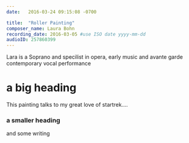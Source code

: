 ```yaml
---
date:   2016-03-24 09:15:08 -0700

title:  "Roller Painting"
composer_name: Laura Bohn
recording_date: 2016-03-05 #use ISO date yyyy-mm-dd
audioID: 257860399
---
```


Lara is a Soprano and specilist in opera, early music and avante garde contemporary vocal performance

# a big heading

This painting talks to my great love of startrek....

### a smaller heading

and some writing